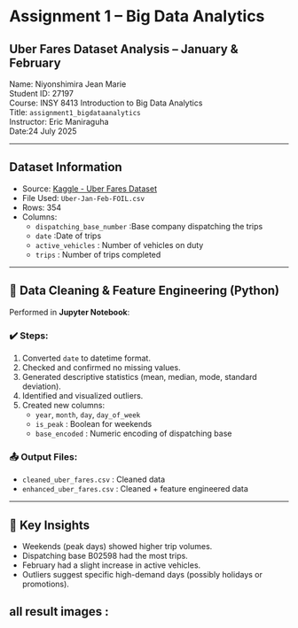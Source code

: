 #  Assignment 1 – Big Data Analytics  
##  Uber Fares Dataset Analysis – January & February

Name: Niyonshimira Jean Marie  
Student ID: 27197  
Course: INSY 8413 Introduction to Big Data Analytics  
Title: `assignment1_bigdataanalytics`  
Instructor: Eric Maniraguha  
Date:24 July 2025

---

## Dataset Information

- Source: [Kaggle - Uber Fares Dataset](https://www.kaggle.com/datasets/yasserh/uber-fares-dataset)
- File Used: `Uber-Jan-Feb-FOIL.csv`
- Rows: 354  
- Columns:
  - `dispatching_base_number` :Base company dispatching the trips
  - `date` :Date of trips
  - `active_vehicles` : Number of vehicles on duty
  - `trips` : Number of trips completed

---

## 🧹 Data Cleaning & Feature Engineering (Python)

Performed in **Jupyter Notebook**:

### ✔️ Steps:
1. Converted `date` to datetime format.
2. Checked and confirmed no missing values.
3. Generated descriptive statistics (mean, median, mode, standard deviation).
4. Identified and visualized outliers.
5. Created new columns:
   - `year`, `month`, `day`, `day_of_week`
   - `is_peak` : Boolean for weekends
   - `base_encoded` : Numeric encoding of dispatching base

### 📤 Output Files:
- `cleaned_uber_fares.csv` : Cleaned data
- `enhanced_uber_fares.csv` : Cleaned + feature engineered data

---


## 🎯 Key Insights

- Weekends (peak days) showed higher trip volumes.
- Dispatching base B02598 had the most trips.
- February had a slight increase in active vehicles.
- Outliers suggest specific high-demand days (possibly holidays or promotions).

## all result images :


